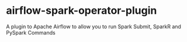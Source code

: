 # airflow-spark-operator-plugin
A plugin to Apache Airflow to allow you to run Spark Submit, SparkR and PySpark Commands

